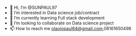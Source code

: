 - 👋 Hi, I’m @SUNPAUL97
- 👀 I’m interested in Data science job/contract
- 🌱 I’m currently learning Full stack development
- 💞️ I’m looking to collaborate on Data science project
- 📫 How to reach me olaojopaul64@gmail.com,08161650498

<!---
SUNPAUL97/SUNPAUL97 is a ✨ special ✨ repository because its `README.md` (this file) appears on your GitHub profile.
You can click the Preview link to take a look at your changes.
--->
